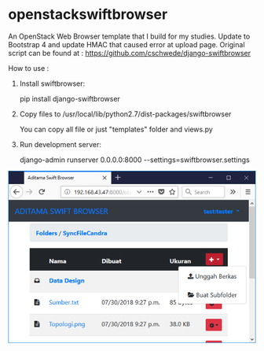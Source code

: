 # openstackswiftbrowser

An OpenStack Web Browser template that I build for my studies. Update to Bootstrap 4 and update HMAC that caused error at upload page. Original script can be found at : https://github.com/cschwede/django-swiftbrowser 

How to use :

1. Install swiftbrowser:

   pip install django-swiftbrowser

2. Copy files to /usr/local/lib/python2.7/dist-packages/swiftbrowser

   You can copy all file or just "templates" folder and views.py

3. Run development server:

   django-admin runserver 0.0.0.0:8000 --settings=swiftbrowser.settings


![Screenshot](2.PNG)
